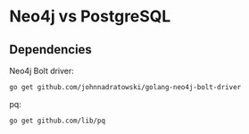 # Neo4j vs PostgreSQL

## Dependencies

Neo4j Bolt driver:

```bash
go get github.com/johnnadratowski/golang-neo4j-bolt-driver
```

pq:

```
go get github.com/lib/pq
```

